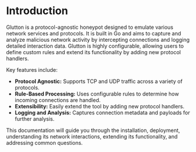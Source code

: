 # Introduction

Glutton is a protocol-agnostic honeypot designed to emulate various network services and protocols. It is built in Go and aims to capture and analyze malicious network activity by intercepting connections and logging detailed interaction data. Glutton is highly configurable, allowing users to define custom rules and extend its functionality by adding new protocol handlers.

Key features include:

- **Protocol Agnostic:** Supports TCP and UDP traffic across a variety of protocols.
- **Rule-Based Processing:** Uses configurable rules to determine how incoming connections are handled.
- **Extensibility:** Easily extend the tool by adding new protocol handlers.
- **Logging and Analysis:** Captures connection metadata and payloads for further analysis.

This documentation will guide you through the installation, deployment, understanding its network interactions, extending its functionality, and addressing common questions.


